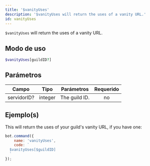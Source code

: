 ```yaml
---
title: '$vanityUses'
description: '$vanityUses will return the uses of a vanity URL.'
id: vanityUses
---
```


`$vanityUses` will return the uses of a vanity URL.

## Modo de uso

```php
$vanityUses[guildID?]
```

## Parámetros

| Campo       | Tipo    | Parámetros    | Requerido |
| ----------- | ------- | ------------- |:---------:|
| servidorID? | integer | The guild ID. |    no     |

## Ejemplo(s)

This will return the uses of your guild's vanity URL, if you have one:

```javascript
bot.command({
    name: 'vanityUses',
    code: `
  $vanityUses[$guildID]
  `
});
```
